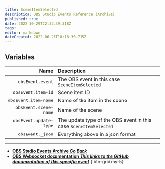 ```yaml
---
title: SceneItemSelected
description: OBS Studio Events Reference (Archive)
published: true
date: 2022-10-29T22:32:39.318Z
tags: 
editor: markdown
dateCreated: 2022-06-28T18:18:30.715Z
---
```


## Variables
Name | Description
----:|:------------
`obsEvent.event` | The OBS event in this case `SceneItemSelected`
`obsEvent.item-id` | Scene item ID
`obsEvent.item-name` | Name of the item in the scene
`obsEvent.scene-name` | Name of the scene
`obsEvent.update-type` | The update type of the OBS event in this case `SceneItemSelected`
`obsEvent._json` | Everything above in a json format

---

- [<i class="mdi mdi-chevron-left"></i>**OBS Studio Events Archive *Go Back***](/Broadcasters/OBS/Archive/Events)
- [<i class="mdi mdi-github"></i> **OBS Websocket documentation *This links to the GitHub documentation of this specific event***](https://github.com/obsproject/obs-websocket/blob/4.x-current/docs/generated/protocol.md#sceneitemselected)
{.btn-grid my-5}
